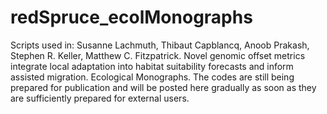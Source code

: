 # redSpruce_ecolMonographs
Scripts used in: Susanne Lachmuth, Thibaut Capblancq, Anoob Prakash, Stephen R. Keller, Matthew C. Fitzpatrick. Novel genomic offset metrics integrate local adaptation into habitat suitability forecasts and inform assisted migration. Ecological Monographs.
The codes are still being prepared for publication and will be posted here gradually as soon as they are sufficiently prepared for external users.
